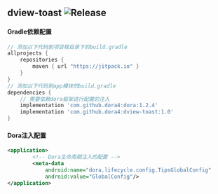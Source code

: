 dview-toast
![Release](https://jitpack.io/v/dora4/dview-toast.svg)
--------------------------------

#### Gradle依赖配置

```groovy
// 添加以下代码到项目根目录下的build.gradle
allprojects {
    repositories {
        maven { url "https://jitpack.io" }
    }
}
// 添加以下代码到app模块的build.gradle
dependencies {
    // 需要依赖dora框架进行配置的注入
    implementation 'com.github.dora4:dora:1.2.4'
    implementation 'com.github.dora4:dview-toast:1.0'
}
```

#### Dora注入配置
```xml
<application>
        <!-- Dora生命周期注入的配置 -->
        <meta-data
            android:name="dora.lifecycle.config.TipsGlobalConfig"
            android:value="GlobalConfig"/>
</application>
```
